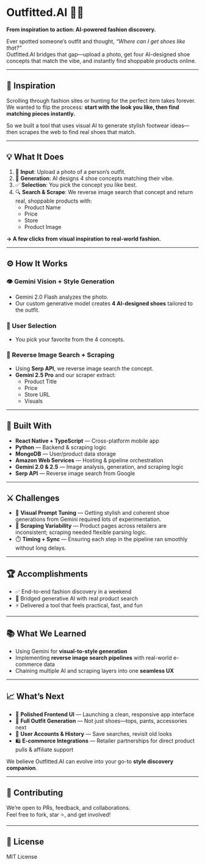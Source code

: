 # Outfitted.AI 👟✨

**From inspiration to action: AI-powered fashion discovery.**

Ever spotted someone’s outfit and thought, *“Where can I get shoes like that?”*  
Outfitted.AI bridges that gap—upload a photo, get four AI-designed shoe concepts that match the vibe, and instantly find shoppable products online.

---

## 🎯 Inspiration

Scrolling through fashion sites or hunting for the perfect item takes forever.  
We wanted to flip the process: **start with the look you like, then find matching pieces instantly.**

So we built a tool that uses visual AI to generate stylish footwear ideas—then scrapes the web to find real shoes that match.

---

## 💡 What It Does

1. 📸 **Input**: Upload a photo of a person’s outfit.
2. 🧠 **Generation**: AI designs 4 shoe concepts matching their vibe.
3. ✅ **Selection**: You pick the concept you like best.
4. 🔍 **Search & Scrape**: We reverse image search that concept and return real, shoppable products with:
   - Product Name  
   - Price  
   - Store  
   - Product Image

**→ A few clicks from visual inspiration to real-world fashion.**

---

## ⚙️ How It Works

### 👁️ Gemini Vision + Style Generation
- Gemini 2.0 Flash analyzes the photo.
- Our custom generative model creates **4 AI-designed shoes** tailored to the outfit.

### 🧍 User Selection
- You pick your favorite from the 4 concepts.

### 🔎 Reverse Image Search + Scraping
- Using **Serp API**, we reverse image search the concept.
- **Gemini 2.5 Pro** and our scraper extract:
  - Product Title  
  - Price  
  - Store URL  
  - Visuals  

---

## 🧱 Built With

- **React Native + TypeScript** — Cross-platform mobile app
- **Python** — Backend & scraping logic
- **MongoDB** — User/product data storage
- **Amazon Web Services** — Hosting & pipeline orchestration
- **Gemini 2.0 & 2.5** — Image analysis, generation, and scraping logic
- **Serp API** — Reverse image search from Google

---

## ⚔️ Challenges

- 🎨 **Visual Prompt Tuning** — Getting stylish and coherent shoe generations from Gemini required lots of experimentation.
- 🧼 **Scraping Variability** — Product pages across retailers are inconsistent; scraping needed flexible parsing logic.
- ⏱️ **Timing + Sync** — Ensuring each step in the pipeline ran smoothly without long delays.

---

## 🏆 Accomplishments

- ✅ End-to-end fashion discovery in a weekend
- 🤝 Bridged generative AI with real product search
- ⚡ Delivered a tool that feels practical, fast, and fun

---

## 📚 What We Learned

- Using Gemini for **visual-to-style generation**
- Implementing **reverse image search pipelines** with real-world e-commerce data
- Chaining multiple AI and scraping layers into one **seamless UX**

---

## 📈 What’s Next

- 💅 **Polished Frontend UI** — Launching a clean, responsive app interface
- 🧥 **Full Outfit Generation** — Not just shoes—tops, pants, accessories next
- 🔐 **User Accounts & History** — Save searches, revisit old looks
- 🛍️ **E-commerce Integrations** — Retailer partnerships for direct product pulls & affiliate support

We believe Outfitted.AI can evolve into your go-to **style discovery companion**.

---

## 🤝 Contributing

We’re open to PRs, feedback, and collaborations.  
Feel free to fork, star ⭐️, and get involved!

---

## 📜 License

MIT License


